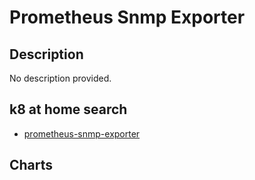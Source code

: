 # Prometheus Snmp Exporter

## Description

No description provided.

## k8 at home search

- [prometheus-snmp-exporter](https://nanne.dev/k8s-at-home-search/#/prometheus-snmp-exporter)

## Charts


